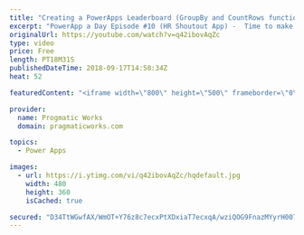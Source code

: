 ```yaml
---
title: "Creating a PowerApps Leaderboard (GroupBy and CountRows functions)"
excerpt: "PowerApp a Day Episode #10 (HR Shoutout App) -  Time to make our HR application fun by adding some gamification into our shoutout application. Learn how to build small reports with the GroupBy and Sum functions to create a leader board in PowerApps.  Power App and Power Platform Training : https://pragmaticworks.com/training/on-demand-training"
originalUrl: https://youtube.com/watch?v=q42ibovAqZc
type: video
price: Free
length: PT18M31S
publishedDateTime: 2018-09-17T14:50:34Z
heat: 52

featuredContent: "<iframe width=\"800\" height=\"500\" frameborder=\"0\" src=\"https://www.youtube.com/embed/q42ibovAqZc\" allow=\"accelerometer; autoplay; encrypted-media; gyroscope; picture-in-picture\" allowfullscreen></iframe>"

provider:
  name: Progmatic Works
  domain: pragmaticworks.com

topics:
  - Power Apps

images:
  - url: https://i.ytimg.com/vi/q42ibovAqZc/hqdefault.jpg
    width: 480
    height: 360
    isCached: true

secured: "D34TtWGwfAX/WmOT+Y76z8c7ecxPtXDxiaT7ecxqA/wziQOG9FnazMYyrH007l97/Y5eL6fyEJaGi0QhY6r6rg/w3zoFfDou3NvY3+4cba0WX9M26mtHGbkKv4meTll69gDu3j2e+k9OfrrIW6ldxBryGWq6RO8k2TWIauzVHWpByVJO4tui7TpkAGLZUxockf63OP4/1F8eyPhldxvmQGziShofuBBGy7DOQOA1cToWqUuNL514sdsMU+SLnEb44aP6H3h5PuDmnWqqgXotL6AKWH4v0K2s0VYK1DxJ2pc7nGBwMQWj2+O7Jab70ycCuP/awmSyhc5zHqU8tVvQDDMmK36ZeFXpaz/CTR3lWADjZSltO+wqbkRehMXWtUjvUuOTJroh/QgW6x5W367Q0dWOYmFDrDvUb/xsJwzochw=;jgUpQGvWWQghWYHtYbB7Hg=="
---
```


